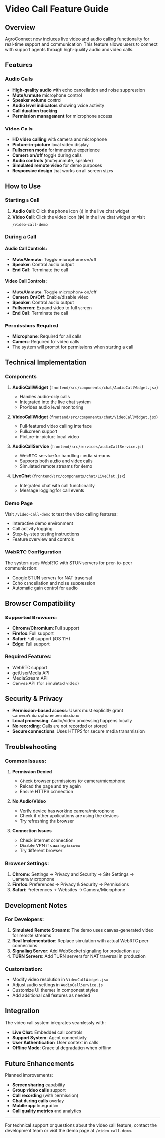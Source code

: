 # Video Call Feature Guide

## Overview
AgroConnect now includes live video and audio calling functionality for real-time support and communication. This feature allows users to connect with support agents through high-quality audio and video calls.

## Features

### Audio Calls
- **High-quality audio** with echo cancellation and noise suppression
- **Mute/unmute** microphone control
- **Speaker volume** control
- **Audio level indicators** showing voice activity
- **Call duration tracking**
- **Permission management** for microphone access

### Video Calls
- **HD video calling** with camera and microphone
- **Picture-in-picture** local video display
- **Fullscreen mode** for immersive experience
- **Camera on/off** toggle during calls
- **Audio controls** (mute/unmute, speaker)
- **Simulated remote video** for demo purposes
- **Responsive design** that works on all screen sizes

## How to Use

### Starting a Call

1. **Audio Call**: Click the phone icon (📞) in the live chat widget
2. **Video Call**: Click the video icon (📹) in the live chat widget or visit `/video-call-demo`

### During a Call

#### Audio Call Controls:
- **Mute/Unmute**: Toggle microphone on/off
- **Speaker**: Control audio output
- **End Call**: Terminate the call

#### Video Call Controls:
- **Mute/Unmute**: Toggle microphone on/off
- **Camera On/Off**: Enable/disable video
- **Speaker**: Control audio output
- **Fullscreen**: Expand video to full screen
- **End Call**: Terminate the call

### Permissions Required

- **Microphone**: Required for all calls
- **Camera**: Required for video calls
- The system will prompt for permissions when starting a call

## Technical Implementation

### Components

1. **AudioCallWidget** (`frontend/src/components/chat/AudioCallWidget.jsx`)
   - Handles audio-only calls
   - Integrated into the live chat system
   - Provides audio level monitoring

2. **VideoCallWidget** (`frontend/src/components/chat/VideoCallWidget.jsx`)
   - Full-featured video calling interface
   - Fullscreen support
   - Picture-in-picture local video

3. **AudioCallService** (`frontend/src/services/audioCallService.js`)
   - WebRTC service for handling media streams
   - Supports both audio and video calls
   - Simulated remote streams for demo

4. **LiveChat** (`frontend/src/components/chat/LiveChat.jsx`)
   - Integrated chat with call functionality
   - Message logging for call events

### Demo Page

Visit `/video-call-demo` to test the video calling features:
- Interactive demo environment
- Call activity logging
- Step-by-step testing instructions
- Feature overview and controls

### WebRTC Configuration

The system uses WebRTC with STUN servers for peer-to-peer communication:
- Google STUN servers for NAT traversal
- Echo cancellation and noise suppression
- Automatic gain control for audio

## Browser Compatibility

### Supported Browsers:
- **Chrome/Chromium**: Full support
- **Firefox**: Full support
- **Safari**: Full support (iOS 11+)
- **Edge**: Full support

### Required Features:
- WebRTC support
- getUserMedia API
- MediaStream API
- Canvas API (for simulated video)

## Security & Privacy

- **Permission-based access**: Users must explicitly grant camera/microphone permissions
- **Local processing**: Audio/video processing happens locally
- **No recording**: Calls are not recorded or stored
- **Secure connections**: Uses HTTPS for secure media transmission

## Troubleshooting

### Common Issues:

1. **Permission Denied**
   - Check browser permissions for camera/microphone
   - Reload the page and try again
   - Ensure HTTPS connection

2. **No Audio/Video**
   - Verify device has working camera/microphone
   - Check if other applications are using the devices
   - Try refreshing the browser

3. **Connection Issues**
   - Check internet connection
   - Disable VPN if causing issues
   - Try different browser

### Browser Settings:

1. **Chrome**: Settings → Privacy and Security → Site Settings → Camera/Microphone
2. **Firefox**: Preferences → Privacy & Security → Permissions
3. **Safari**: Preferences → Websites → Camera/Microphone

## Development Notes

### For Developers:

1. **Simulated Remote Streams**: The demo uses canvas-generated video for remote streams
2. **Real Implementation**: Replace simulation with actual WebRTC peer connections
3. **Signaling Server**: Add WebSocket signaling for production use
4. **TURN Servers**: Add TURN servers for NAT traversal in production

### Customization:

- Modify video resolution in `VideoCallWidget.jsx`
- Adjust audio settings in `AudioCallService.js`
- Customize UI themes in component styles
- Add additional call features as needed

## Integration

The video call system integrates seamlessly with:
- **Live Chat**: Embedded call controls
- **Support System**: Agent connectivity
- **User Authentication**: User context in calls
- **Offline Mode**: Graceful degradation when offline

## Future Enhancements

Planned improvements:
- **Screen sharing** capability
- **Group video calls** support
- **Call recording** (with permission)
- **Chat during calls** overlay
- **Mobile app** integration
- **Call quality metrics** and analytics

---

For technical support or questions about the video call feature, contact the development team or visit the demo page at `/video-call-demo`.